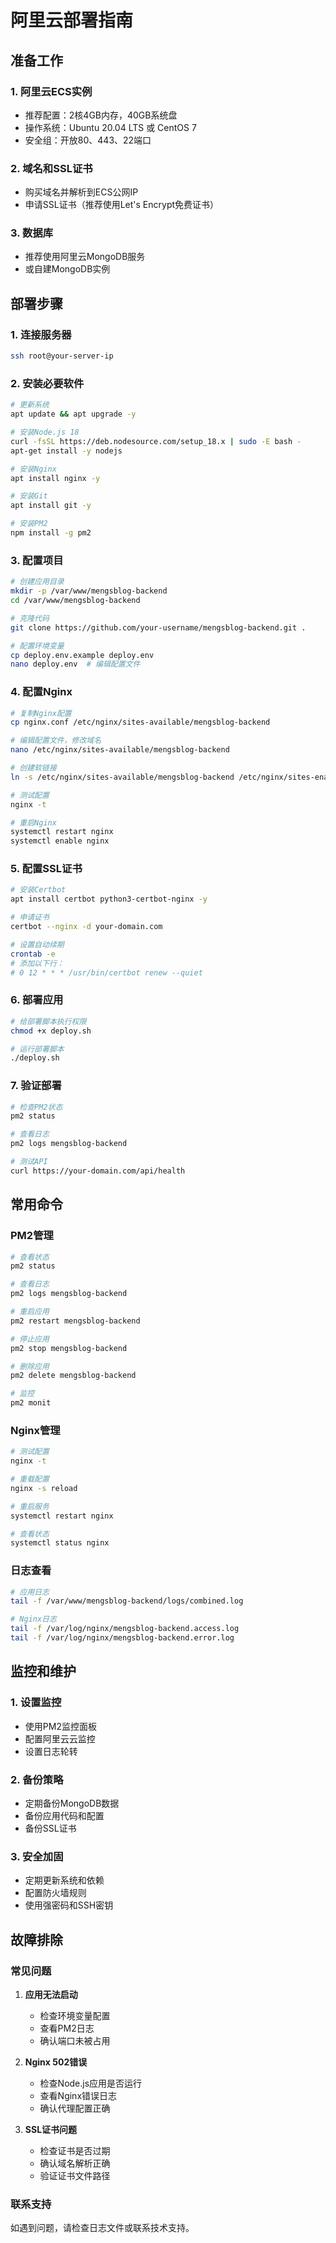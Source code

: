 # 阿里云部署指南

## 准备工作

### 1. 阿里云ECS实例
- 推荐配置：2核4GB内存，40GB系统盘
- 操作系统：Ubuntu 20.04 LTS 或 CentOS 7
- 安全组：开放80、443、22端口

### 2. 域名和SSL证书
- 购买域名并解析到ECS公网IP
- 申请SSL证书（推荐使用Let's Encrypt免费证书）

### 3. 数据库
- 推荐使用阿里云MongoDB服务
- 或自建MongoDB实例

## 部署步骤

### 1. 连接服务器
```bash
ssh root@your-server-ip
```

### 2. 安装必要软件
```bash
# 更新系统
apt update && apt upgrade -y

# 安装Node.js 18
curl -fsSL https://deb.nodesource.com/setup_18.x | sudo -E bash -
apt-get install -y nodejs

# 安装Nginx
apt install nginx -y

# 安装Git
apt install git -y

# 安装PM2
npm install -g pm2
```

### 3. 配置项目
```bash
# 创建应用目录
mkdir -p /var/www/mengsblog-backend
cd /var/www/mengsblog-backend

# 克隆代码
git clone https://github.com/your-username/mengsblog-backend.git .

# 配置环境变量
cp deploy.env.example deploy.env
nano deploy.env  # 编辑配置文件
```

### 4. 配置Nginx
```bash
# 复制Nginx配置
cp nginx.conf /etc/nginx/sites-available/mengsblog-backend

# 编辑配置文件，修改域名
nano /etc/nginx/sites-available/mengsblog-backend

# 创建软链接
ln -s /etc/nginx/sites-available/mengsblog-backend /etc/nginx/sites-enabled/

# 测试配置
nginx -t

# 重启Nginx
systemctl restart nginx
systemctl enable nginx
```

### 5. 配置SSL证书
```bash
# 安装Certbot
apt install certbot python3-certbot-nginx -y

# 申请证书
certbot --nginx -d your-domain.com

# 设置自动续期
crontab -e
# 添加以下行：
# 0 12 * * * /usr/bin/certbot renew --quiet
```

### 6. 部署应用
```bash
# 给部署脚本执行权限
chmod +x deploy.sh

# 运行部署脚本
./deploy.sh
```

### 7. 验证部署
```bash
# 检查PM2状态
pm2 status

# 查看日志
pm2 logs mengsblog-backend

# 测试API
curl https://your-domain.com/api/health
```

## 常用命令

### PM2管理
```bash
# 查看状态
pm2 status

# 查看日志
pm2 logs mengsblog-backend

# 重启应用
pm2 restart mengsblog-backend

# 停止应用
pm2 stop mengsblog-backend

# 删除应用
pm2 delete mengsblog-backend

# 监控
pm2 monit
```

### Nginx管理
```bash
# 测试配置
nginx -t

# 重载配置
nginx -s reload

# 重启服务
systemctl restart nginx

# 查看状态
systemctl status nginx
```

### 日志查看
```bash
# 应用日志
tail -f /var/www/mengsblog-backend/logs/combined.log

# Nginx日志
tail -f /var/log/nginx/mengsblog-backend.access.log
tail -f /var/log/nginx/mengsblog-backend.error.log
```

## 监控和维护

### 1. 设置监控
- 使用PM2监控面板
- 配置阿里云云监控
- 设置日志轮转

### 2. 备份策略
- 定期备份MongoDB数据
- 备份应用代码和配置
- 备份SSL证书

### 3. 安全加固
- 定期更新系统和依赖
- 配置防火墙规则
- 使用强密码和SSH密钥

## 故障排除

### 常见问题
1. **应用无法启动**
   - 检查环境变量配置
   - 查看PM2日志
   - 确认端口未被占用

2. **Nginx 502错误**
   - 检查Node.js应用是否运行
   - 查看Nginx错误日志
   - 确认代理配置正确

3. **SSL证书问题**
   - 检查证书是否过期
   - 确认域名解析正确
   - 验证证书文件路径

### 联系支持
如遇到问题，请检查日志文件或联系技术支持。
